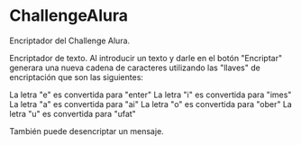 # ChallengeAlura
Encriptador del Challenge Alura.

Encriptador de texto. Al introducir un texto y darle en el botón "Encriptar" generara una nueva cadena de caracteres utilizando las "llaves" 
de encriptación que son las siguientes:

La letra "e" es convertida para "enter"
La letra "i" es convertida para "imes"
La letra "a" es convertida para "ai"
La letra "o" es convertida para "ober"
La letra "u" es convertida para "ufat"

También puede desencriptar un mensaje. 
